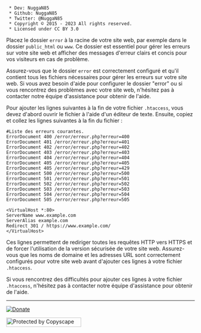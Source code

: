 ```
 * Dev: NuggaN85
 * Github: NuggaN85
 * Twitter: @NuggaN85
 * Copyright © 2015 - 2023 All rights reserved.
 * Licensed under CC BY 3.0
```

Placez le dossier `error` à la racine de votre site web, par exemple dans le dossier `public_html` ou `www`. Ce dossier est essentiel pour gérer les erreurs sur votre site web et afficher des messages d'erreur clairs et concis pour vos visiteurs en cas de problème.

Assurez-vous que le dossier `error` est correctement configuré et qu'il contient tous les fichiers nécessaires pour gérer les erreurs sur votre site web. Si vous avez besoin d'aide pour configurer le dossier "error" ou si vous rencontrez des problèmes avec votre site web, n'hésitez pas à contacter notre équipe d'assistance pour obtenir de l'aide.

Pour ajouter les lignes suivantes à la fin de votre fichier `.htaccess`, vous devez d'abord ouvrir le fichier à l'aide d'un éditeur de texte. Ensuite, copiez et collez les lignes suivantes à la fin du fichier :

```
#Liste des erreurs courantes.
ErrorDocument 400 /error/erreur.php?erreur=400
ErrorDocument 401 /error/erreur.php?erreur=401
ErrorDocument 402 /error/erreur.php?erreur=402
ErrorDocument 403 /error/erreur.php?erreur=403
ErrorDocument 404 /error/erreur.php?erreur=404
ErrorDocument 405 /error/erreur.php?erreur=405
ErrorDocument 405 /error/erreur.php?erreur=429
ErrorDocument 500 /error/erreur.php?erreur=500
ErrorDocument 501 /error/erreur.php?erreur=501
ErrorDocument 502 /error/erreur.php?erreur=502
ErrorDocument 503 /error/erreur.php?erreur=503
ErrorDocument 504 /error/erreur.php?erreur=504
ErrorDocument 505 /error/erreur.php?erreur=505
```

```
<VirtualHost *:80>
ServerName www.example.com
ServerAlias example.com
Redirect 301 / https://www.example.com/
</VirtualHost>
```

Ces lignes permettent de rediriger toutes les requêtes HTTP vers HTTPS et de forcer l'utilisation de la version sécurisée de votre site web. Assurez-vous que les noms de domaine et les adresses URL sont correctement configurés pour votre site web avant d'ajouter ces lignes à votre fichier `.htaccess`.

Si vous rencontrez des difficultés pour ajouter ces lignes à votre fichier `.htaccess`, n'hésitez pas à contacter notre équipe d'assistance pour obtenir de l'aide.

----------------------------------------------------------------------------------------------------------------------------------------

[![Donate](https://img.shields.io/badge/paypal-donate-yellow.svg?style=flat)](https://www.paypal.me/nuggan85)

<a target="_blank" href="http://www.copyscape.com/"><img src="http://banners.copyscape.com/img/copyscape-banner-white-200x25.png" width="200" height="25" border="0" alt="Protected by Copyscape" title="Protected by Copyscape Plagiarism Checker - Do not copy content from this page." /></a>
